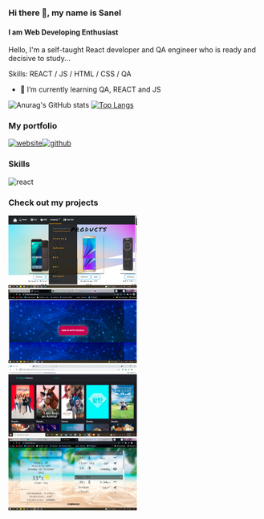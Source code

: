 
### Hi there 👋, my name is Sanel
#### I am Web Developing Enthusiast
Hello,  I'm a self-taught React developer and QA engineer who is ready and decisive to study...

Skills:  REACT / JS / HTML / CSS / QA

- 🌱 I’m currently learning QA, REACT and JS 
                           
![Anurag's GitHub stats](https://github-readme-stats.vercel.app/api?username=Sanelsss&hide=contribs,prs)
[![Top Langs](https://github-readme-stats.vercel.app/api/top-langs/?username=Sanelsss&layout=compact)](https://github.com/anuraghazra/github-readme-stats)

### My portfolio
  [<img src='https://cdn.jsdelivr.net/npm/simple-icons@3.0.1/icons/icloud.svg' alt='website' height='40'>](https://sanel.netlify.app/)[<img src='https://cdn.jsdelivr.net/npm/simple-icons@3.0.1/icons/linkedin.svg'  alt='github' height='40'>](https://www.linkedin.com/in/sanel-omanovi%C4%87-412019228/)
### Skills
<img src='https://cdn.jsdelivr.net/npm/simple-icons@3.0.1/icons/react.svg' alt='react' height='40'> 

### Check out my projects

<div  >
  <a href="https://github.com/Sanelsss/storecetiri">
  <img src="store1.jpg" width="256" />
</a>                              
  <a href="https://github.com/Sanelsss/simple-chat-app">
  <img src="tri.png" width="256" />
</a>   
  <a href="https://github.com/Sanelsss/TBDB-Movies-and-TV-Shows-App">
  <img src="movie.png" width="256" />
</a>   
  <a href="https://github.com/Sanelsss/weather">
  <img src="vrijeme2.png"  width="256" />
</a>                                 
</div>  


